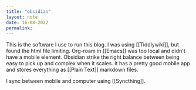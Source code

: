 ```yaml
---
title: "obsidian"
layout: note
date: 16-08-2022
permalink:
---
```

This is the software I use to run this blog. I was using [[Tiddlywiki]], but found the html file limiting. Org-roam in [[Emacs]] was too local and didn't have a mobile element. Obsidian strike the right balance between being easy to pick up and complex when it scales. It has a pretty good mobile app and stores everything as [[Plain Text]] markdown files. 

I sync between mobile and computer uaing [[Syncthing]]. 